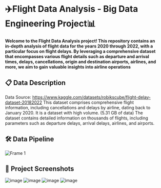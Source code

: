 # ✈️Flight Data Analysis - Big Data Engineering Project📊

#### Welcome to the Flight Data Analysis project! This repository contains an in-depth analysis of flight data for the years 2020 through 2022, with a particular focus on flight delays. By leveraging a comprehensive dataset that encompasses various flight details such as departure and arrival times, delays, cancellations, origin and destination airports, airlines, and more, we aim to gain valuable insights into airline operations

## 📋 Data Description
Data Source: https://www.kaggle.com/datasets/robikscube/flight-delay-dataset-20182022
This dataset comprises comprehensive flight information, including cancellations and delays by airline, dating back to January 2020. 
It is a dataset with high volume. (5.31 GB of data)
The dataset contains detailed information on thousands of flights, including parameters such as departure delays, arrival delays, airlines, and airports. 

## 🛠️ Data Pipeline
![Frame 1](https://github.com/yashyaks/Flight-Data-Analysis---A-Big-Data-Engineering-Project/assets/90375840/cf05e648-4040-412f-a2ca-de047bb65262)
## 📸 Project Screenshots

![image](https://github.com/yashyaks/Flight-Data-Analysis---A-Big-Data-Engineering-Project/assets/90375840/1279a9ad-5215-4b20-9d67-8103b68cc29e)
![image](https://github.com/yashyaks/Flight-Data-Analysis---A-Big-Data-Engineering-Project/assets/90375840/93a74fef-b830-4e81-94a1-88394531883b)
![image](https://github.com/yashyaks/Flight-Data-Analysis---A-Big-Data-Engineering-Project/assets/90375840/1a60cda2-1eb1-42fe-bcad-c5e60ec8de24)
![image](https://github.com/yashyaks/Flight-Data-Analysis---A-Big-Data-Engineering-Project/assets/90375840/e1ee566f-bf4b-40b1-95ec-829f15069683)









